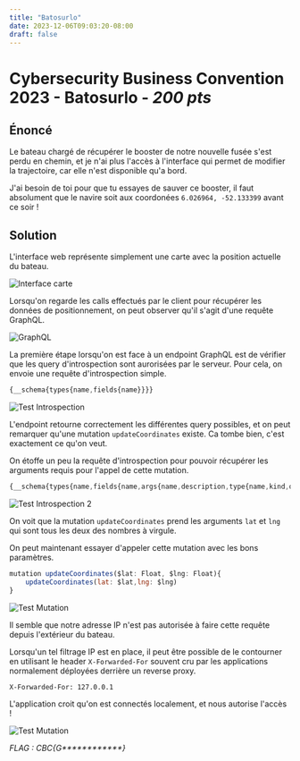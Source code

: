 ```yaml
---
title: "Batosurlo"
date: 2023-12-06T09:03:20-08:00
draft: false
---
```


# Cybersecurity Business Convention 2023 - Batosurlo - *200 pts*

## Énoncé

Le bateau chargé de récupérer le booster de notre nouvelle fusée s'est perdu en chemin, et je n'ai plus l'accès à l'interface qui permet de modifier la trajectoire, car elle n'est disponible qu'a bord.

J'ai besoin de toi pour que tu essayes de sauver ce booster, il faut absolument que le navire soit aux coordonées `6.026964, -52.133399` avant ce soir !

## Solution

L'interface web représente simplement une carte avec la position actuelle du bateau.

![Interface carte](/images/009/01.png)

Lorsqu'on regarde les calls effectués par le client pour récupérer les données de positionnement, on peut observer qu'il s'agit d'une requête GraphQL.

![GraphQL](/images/009/02.png)

La première étape lorsqu'on est face à un endpoint GraphQL est de vérifier que les query d'introspection sont aurorisées par le serveur. Pour cela, on envoie une requête d'introspection simple.

```js
{__schema{types{name,fields{name}}}}
```

![Test Introspection](/images/009/03.png)

L'endpoint retourne correctement les différentes query possibles, et on peut remarquer qu'une mutation `updateCoordinates` existe. Ca tombe bien, c'est exactement ce qu'on veut.

On étoffe un peu la requête d'introspection pour pouvoir récupérer les arguments requis pour l'appel de cette mutation.

```js
{__schema{types{name,fields{name,args{name,description,type{name,kind,ofType{name, kind}}}}}}}
```

![Test Introspection 2](/images/009/04.png)

On voit que la mutation `updateCoordinates` prend les arguments `lat` et `lng` qui sont tous les deux des nombres à virgule.

On peut maintenant essayer d'appeler cette mutation avec les bons paramètres.

```js
mutation updateCoordinates($lat: Float, $lng: Float){
    updateCoordinates(lat: $lat,lng: $lng)
}
```

![Test Mutation](/images/009/05.png)

Il semble que notre adresse IP n'est pas autorisée à faire cette requête depuis l'extérieur du bateau.

Lorsqu'un tel filtrage IP est en place, il peut être possible de le contourner en utilisant le header `X-Forwarded-For` souvent cru par les applications normalement déployées derrière un reverse proxy.

```
X-Forwarded-For: 127.0.0.1
```

L'application croit qu'on est connectés localement, et nous autorise l'accès !

![Test Mutation](/images/009/06.png)

*FLAG : CBC{G\*\*\*\*\*\*\*\*\*\*\*\*}*
